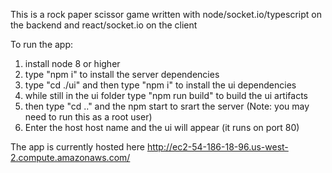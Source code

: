 This is a rock paper scissor game written with node/socket.io/typescript on the backend and react/socket.io on the client

To run the app:

1. install node 8 or higher
2. type "npm i" to install the server dependencies 
3. type "cd ./ui" and then type "npm i" to install the ui dependencies 
4. while still in the ui folder type "npm run build" to build the ui artifacts
5. then type "cd .." and the  npm start to srart the server
(Note: you may need to run this as a root user)
6. Enter the host host name and the ui will appear (it runs on port 80)

The app is currently hosted here http://ec2-54-186-18-96.us-west-2.compute.amazonaws.com/
